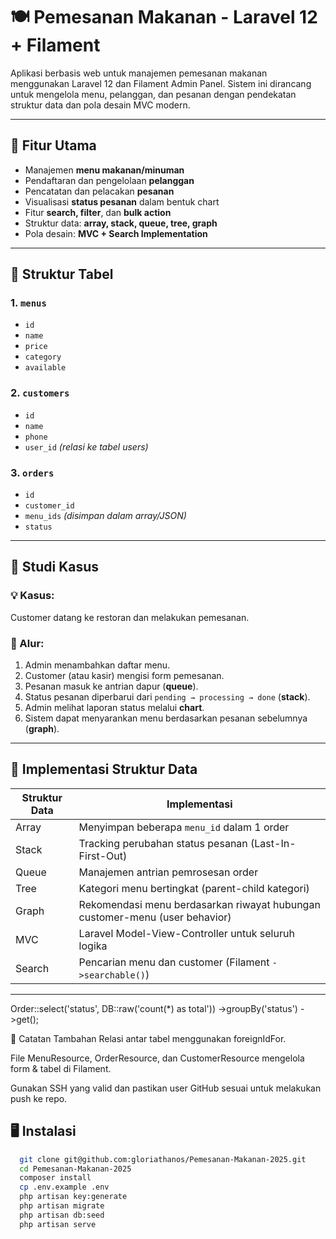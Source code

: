 # 🍽️ Pemesanan Makanan - Laravel 12 + Filament

Aplikasi berbasis web untuk manajemen pemesanan makanan menggunakan Laravel 12 dan Filament Admin Panel. Sistem ini dirancang untuk mengelola menu, pelanggan, dan pesanan dengan pendekatan struktur data dan pola desain MVC modern.

---

## 🚀 Fitur Utama

- Manajemen **menu makanan/minuman**
- Pendaftaran dan pengelolaan **pelanggan**
- Pencatatan dan pelacakan **pesanan**
- Visualisasi **status pesanan** dalam bentuk chart
- Fitur **search, filter**, dan **bulk action**
- Struktur data: **array, stack, queue, tree, graph**
- Pola desain: **MVC + Search Implementation**

---

## 📁 Struktur Tabel

### 1. `menus`
- `id`
- `name`
- `price`
- `category`
- `available`

### 2. `customers`
- `id`
- `name`
- `phone`
- `user_id` *(relasi ke tabel users)*

### 3. `orders`
- `id`
- `customer_id`
- `menu_ids` *(disimpan dalam array/JSON)*
- `status`

---

## 🧠 Studi Kasus

### 💡 Kasus:
Customer datang ke restoran dan melakukan pemesanan.

### 🔄 Alur:
1. Admin menambahkan daftar menu.
2. Customer (atau kasir) mengisi form pemesanan.
3. Pesanan masuk ke antrian dapur (**queue**).
4. Status pesanan diperbarui dari `pending → processing → done` (**stack**).
5. Admin melihat laporan status melalui **chart**.
6. Sistem dapat menyarankan menu berdasarkan pesanan sebelumnya (**graph**).

---

## 🧩 Implementasi Struktur Data

| Struktur Data | Implementasi                                                                 |
|---------------|------------------------------------------------------------------------------|
| Array         | Menyimpan beberapa `menu_id` dalam 1 order                                   |
| Stack         | Tracking perubahan status pesanan (Last-In-First-Out)                       |
| Queue         | Manajemen antrian pemrosesan order                                           |
| Tree          | Kategori menu bertingkat (parent-child kategori)                            |
| Graph         | Rekomendasi menu berdasarkan riwayat hubungan customer-menu (user behavior) |
| MVC           | Laravel Model-View-Controller untuk seluruh logika                          |
| Search        | Pencarian menu dan customer (Filament `->searchable()`)                     |

---

Order::select('status', DB::raw('count(*) as total'))
    ->groupBy('status')
    ->get();

📌 Catatan Tambahan
Relasi antar tabel menggunakan foreignIdFor.

File MenuResource, OrderResource, dan CustomerResource mengelola form & tabel di Filament.

Gunakan SSH yang valid dan pastikan user GitHub sesuai untuk melakukan push ke repo.

## 🖥️ Instalasi
```bash
  git clone git@github.com:gloriathanos/Pemesanan-Makanan-2025.git
  cd Pemesanan-Makanan-2025
  composer install
  cp .env.example .env
  php artisan key:generate
  php artisan migrate
  php artisan db:seed
  php artisan serve





